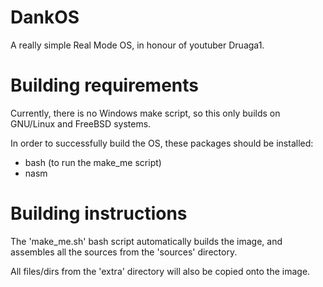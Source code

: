 # DankOS
A really simple Real Mode OS, in honour of youtuber Druaga1.

# Building requirements
Currently, there is no Windows make script, so this only builds on GNU/Linux
and FreeBSD systems.

In order to successfully build the OS, these packages should be installed:

- bash (to run the make_me script)
- nasm

# Building instructions
The 'make_me.sh' bash script automatically builds the image, and assembles all
the sources from the 'sources' directory.

All files/dirs from the 'extra' directory will also be copied onto the image.

